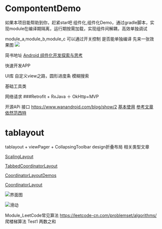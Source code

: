 # CompontentDemo
如果本项目能帮助到你，赶紧star吧
组件化,组件化Demo，通过gradle脚本，实现module在编译期隔离，运行期按需加载，实现组件间解耦，高效单独调试

module_a,module_b,module_c 可以通过开关控制 是否能单独编译
先来一张效果图
![](https://upload-images.jianshu.io/upload_images/6970555-97195888e6115d92.gif?imageMogr2/auto-orient/strip)

简书地址
[Android 组件化开发探索与思考](https://www.jianshu.com/p/010d946e8f67)


快速开发APP

UI库  自定义view之路，圆形进度条 模糊搜索

基础工具类

网络请求 ###Retrofit + RxJava ＋ OkHttp+MVP 

开源APi 接口
https://www.wanandroid.com/blog/show/2
[基本使用](https://www.jianshu.com/p/1fb294ec7e3b)
[参考文章](http://wuxiaolong.me/2016/06/12/mvpRetrofitRxjava/)
[依然范西特](https://github.com/pinguo-zhouwei/RetrofitRxJavaDemo)


# tablayout
tablayout + viewPager + CollapsingToolbar design折叠布局
相关类型文章

[ScalingLayout](https://github.com/iammert/ScalingLayout)

[TabbedCoordinatorLayout](https://github.com/vitovalov/TabbedCoordinatorLayout)

[CoordinatorLayoutDemos](https://github.com/sungerk/CoordinatorLayoutDemos)

[CoordinatorLayout](https://github.com/aohanyao/CoordinatorLayout)


![界面图](https://github.com/wang709693972wei/tablayout/blob/master/image/Screenshot_1552441785.png)

![滑动](https://github.com/wang709693972wei/tablayout/blob/master/image/Screenshot_1552441800.png)



Module_LeetCode常见算法  https://leetcode-cn.com/problemset/algorithms/
   爬楼梯算法  Test1
   两数之和
   

